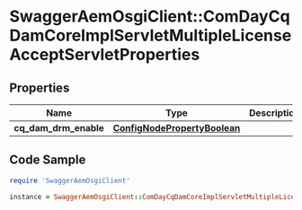 # SwaggerAemOsgiClient::ComDayCqDamCoreImplServletMultipleLicenseAcceptServletProperties

## Properties

Name | Type | Description | Notes
------------ | ------------- | ------------- | -------------
**cq_dam_drm_enable** | [**ConfigNodePropertyBoolean**](ConfigNodePropertyBoolean.md) |  | [optional] 

## Code Sample

```ruby
require 'SwaggerAemOsgiClient'

instance = SwaggerAemOsgiClient::ComDayCqDamCoreImplServletMultipleLicenseAcceptServletProperties.new(cq_dam_drm_enable: null)
```


